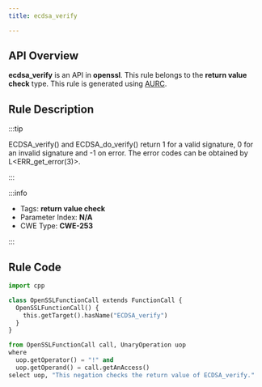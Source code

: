 ```yaml
---
title: ecdsa_verify

---
```



## API Overview
**ecdsa_verify** is an API in **openssl**. This rule belongs to the **return value check** type. This rule is generated using [AURC](../../tools/AURC).
## Rule Description

:::tip

ECDSA_verify() and ECDSA_do_verify() return 1 for a valid signature, 0 for an invalid signature and -1 on error. The error codes can be obtained by L\<ERR_get_error(3)\>.

:::

:::info

- Tags: **return value check**
- Parameter Index: **N/A**
- CWE Type: **CWE-253**

:::

## Rule Code
```python
import cpp

class OpenSSLFunctionCall extends FunctionCall {
  OpenSSLFunctionCall() {
    this.getTarget().hasName("ECDSA_verify")
  }
}

from OpenSSLFunctionCall call, UnaryOperation uop
where
  uop.getOperator() = "!" and
  uop.getOperand() = call.getAnAccess()
select uop, "This negation checks the return value of ECDSA_verify."
```